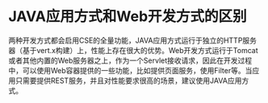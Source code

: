 # JAVA应用方式和Web开发方式的区别

两种开发方式都会启用CSE的全量功能，JAVA应用方式运行于独立的HTTP服务器（基于vert.x构建）上，性能上存在很大的优势。Web开发方式运行于Tomcat或者其他内置的Web服务器之上，作为一个Servlet接收请求，因此在开发过程中，可以使用Web容器提供的一些功能，比如提供页面服务，使用Filter等。当应用只需要提供REST服务，并且对性能要求很高的场景，建议使用JAVA应用方式。

